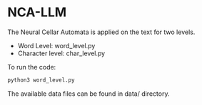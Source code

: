 # NCA-LLM
The Neural Cellar Automata is applied on the text for two levels. 
- Word Level: word_level.py 
- Character level: char_level.py

To run the code:
```bash
python3 word_level.py
```
The available data files can be found in data/ directory.
